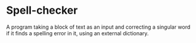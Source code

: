# Spell-checker
A program taking a block of text as an input and correcting a singular word if it finds a spelling error in it, using an external dictionary.
